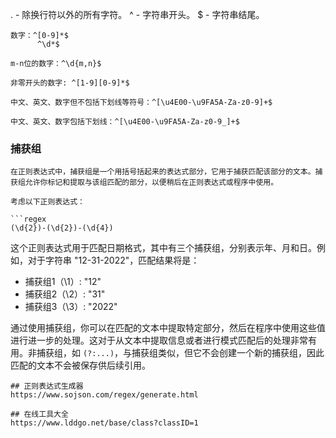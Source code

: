 . - 除换行符以外的所有字符。
^ - 字符串开头。
$ - 字符串结尾。

```
数字：^[0-9]*$
      ^\d*$

m-n位的数字：^\d{m,n}$

非零开头的数字: ^[1-9][0-9]*$

中文、英文、数字但不包括下划线等符号：^[\u4E00-\u9FA5A-Za-z0-9]+$

中文、英文、数字包括下划线：^[\u4E00-\u9FA5A-Za-z0-9_]+$
```

### 捕获组

```
在正则表达式中，捕获组是一个用括号括起来的表达式部分，它用于捕获匹配该部分的文本。捕获组允许你标记和提取与该组匹配的部分，以便稍后在正则表达式或程序中使用。

考虑以下正则表达式：

```regex
(\d{2})-(\d{2})-(\d{4})
```

这个正则表达式用于匹配日期格式，其中有三个捕获组，分别表示年、月和日。例如，对于字符串 "12-31-2022"，匹配结果将是：

- 捕获组1（\1）: "12"
- 捕获组2（\2）: "31"
- 捕获组3（\3）: "2022"

通过使用捕获组，你可以在匹配的文本中提取特定部分，然后在程序中使用这些值进行进一步的处理。这对于从文本中提取信息或者进行模式匹配后的处理非常有用。非捕获组，如 `(?:...)`，与捕获组类似，但它不会创建一个新的捕获组，因此匹配的文本不会被保存供后续引用。
```
## 正则表达式生成器
https://www.sojson.com/regex/generate.html

## 在线工具大全
https://www.lddgo.net/base/class?classID=1
